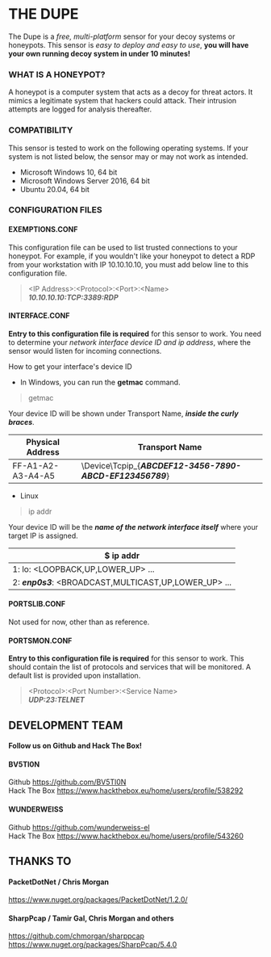 ﻿# THE DUPE

[logo]: https://github.com/BV5Tl0N/TheDupe/blob/main/thedupe.png

The Dupe is a *free, multi-platform* sensor for your decoy systems or honeypots. This sensor is *easy to deploy and easy to use*, **you will have your own running decoy system in under 10 minutes!**

### WHAT IS A HONEYPOT?
A honeypot is a computer system that acts as a decoy for threat actors. It mimics a legitimate system that hackers could attack. Their intrusion attempts are logged for analysis thereafter. 

### COMPATIBILITY
This sensor is tested to work on the following operating systems. If your system is not listed below, the sensor may or may not work as intended.
* Microsoft Windows 10, 64 bit 
* Microsoft Windows Server 2016, 64 bit
* Ubuntu 20.04, 64 bit

### CONFIGURATION FILES

#### EXEMPTIONS.CONF 
This configuration file can be used to list trusted connections to your honeypot. For example, if you wouldn't like your honeypot to detect a RDP from your workstation with IP 10.10.10.10, you must add below line to this configuration file.
> \<IP Address>:\<Protocol>:\<Port>:\<Name>\
> ***10.10.10.10:TCP:3389:RDP***

#### INTERFACE.CONF
**Entry to this configuration file is required** for this sensor to work. You need to determine your *network interface device ID and ip address*, where the sensor would listen for incoming connections.

How to get your interface's device ID
* In Windows, you can run the **getmac** command.
> getmac

Your device ID will be shown under Transport Name, ***inside the curly braces***.

|Physical Address  |Transport Name                                     |
|------------------|---------------------------------------------------|
|FF-A1-A2-A3-A4-A5 |\Device\Tcpip_{***ABCDEF12-3456-7890-ABCD-EF123456789***}|

* Linux
> ip addr

Your device ID will be the ***name of the network interface itself*** where your target IP is assigned.

|$ ip addr|
|-------------------------------|
|1: lo: <LOOPBACK,UP,LOWER_UP> ...|
|2: ***enp0s3***: <BROADCAST,MULTICAST,UP,LOWER_UP> ...|


#### PORTSLIB.CONF
Not used for now, other than as reference.

#### PORTSMON.CONF
**Entry to this configuration file is required** for this sensor to work. This should contain the list of protocols and services that will be monitored. A default list is provided upon installation.

> \<Protocol>:\<Port Number>:\<Service Name>\
> ***UDP:23:TELNET***

## DEVELOPMENT TEAM
#### Follow us on Github and Hack The Box!

#### BV5Tl0N
Github https://github.com/BV5Tl0N \
Hack The Box https://www.hackthebox.eu/home/users/profile/538292

#### WUNDERWEISS
Github	https://github.com/wunderweiss-el \
Hack The Box https://www.hackthebox.eu/home/users/profile/543260

## THANKS TO

#### PacketDotNet / Chris Morgan
https://www.nuget.org/packages/PacketDotNet/1.2.0/
#### SharpPcap / Tamir Gal, Chris Morgan and others
https://github.com/chmorgan/sharppcap \
https://www.nuget.org/packages/SharpPcap/5.4.0
